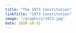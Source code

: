 ```yaml
---
title: "The 1973 Constitution"
linkTitle: "1973 Constitution"
image: "/graphics/1973.jpg"
date: 2020-10-31
---
```

